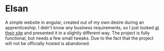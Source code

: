 # Elsan
A simple website in angular, created out of my own desire during an apprenticeship. I didn't know any business requirements, so I just looked <a href="http://www.elsan24.pl/">at their site</a> and presented it in a slightly different way. The project is fully functional, but needs a few small tweaks. Due to the fact that the project will not be officially hosted is abandoned.
